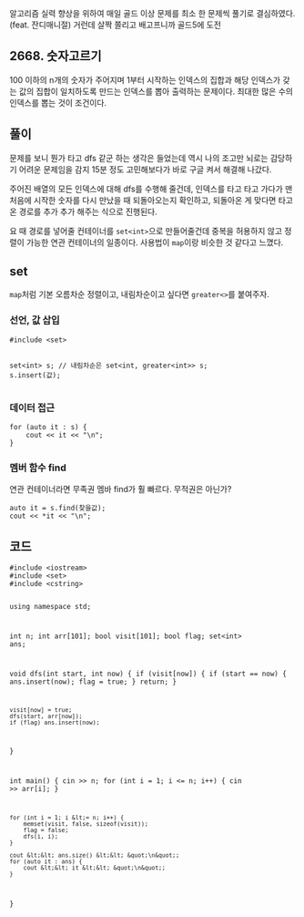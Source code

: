 <p>알고리즘 실력 향상을 위하여 매일 골드 이상 문제를 최소 한 문제씩 풀기로 결심하였다. (feat. 잔디매니절)
거런데 살짝 쫄리고 배고프니까 골드5에 도전</p>
<h2 id="2668-숫자고르기">2668. 숫자고르기</h2>
<p>100 이하의 n개의 숫자가 주어지며 1부터 시작하는 인덱스의 집합과 해당 인덱스가 갖는 값의 집합이 일치하도록 만드는 인덱스를 뽑아 출력하는 문제이다.
최대한 많은 수의 인덱스를 뽑는 것이 조건이다.</p>
<h2 id="풀이">풀이</h2>
<p>문제를 보니 뭔가 타고 dfs 같군 하는 생각은 들었는데
역시 나의 조고만 뇌로는 감당하기 어려운 문제임을 감지
15분 정도 고민해보다가 바로 구글 켜서 해결해 나갔다.</p>
<p>주어진 배열의 모든 인덱스에 대해 dfs를 수행해 줄건데,
인덱스를 타고 타고 가다가
맨 처음에 시작한 숫자를 다시 만났을 때 되돌아오는지 확인하고,
되돌아온 게 맞다면 타고 온 경로를 추가 추가 해주는 식으로 진행된다.</p>
<p>요 때 경로를 넣어줄 컨테이너를 <code>set&lt;int&gt;</code>으로 만들어줄건데
중복을 허용하지 않고 정렬이 가능한 연관 컨테이너의 일종이다.
사용법이 <code>map</code>이랑 비슷한 것 같다고 느꼈다.</p>
<h2 id="set">set</h2>
<p><code>map</code>처럼 기본 오름차순 정렬이고,
내림차순이고 싶다면 <code>greater&lt;&gt;</code>를 붙여주자.</p>
<h3 id="선언-값-삽입">선언, 값 삽입</h3>
<pre><code class="language-cpp">#include &lt;set&gt;

set&lt;int&gt; s; // 내림차순은 set&lt;int, greater&lt;int&gt;&gt; s;
s.insert(값);</code></pre>
<h3 id="데이터-접근">데이터 접근</h3>
<pre><code class="language-cpp">for (auto it : s) {
    cout &lt;&lt; it &lt;&lt; &quot;\n&quot;;
}</code></pre>
<h3 id="멤버-함수-find">멤버 함수 find</h3>
<p>연관 컨테이너라면 무족권 멤바 find가 훨 빠르다.
무적권은 아닌가?</p>
<pre><code class="language-cpp">auto it = s.find(찾을값);
cout &lt;&lt; *it &lt;&lt; &quot;\n&quot;;</code></pre>
<h2 id="코드">코드</h2>
<pre><code class="language-cpp">#include &lt;iostream&gt;
#include &lt;set&gt;
#include &lt;cstring&gt;

using namespace std;

int n;
int arr[101];
bool visit[101];
bool flag;
set&lt;int&gt; ans;

void dfs(int start, int now) {
    if (visit[now]) {
        if (start == now) {
            ans.insert(now);
            flag = true;
        }
        return;
    }

    visit[now] = true;
    dfs(start, arr[now]);
    if (flag) ans.insert(now);
}

int main() {
    cin &gt;&gt; n;
    for (int i = 1; i &lt;= n; i++) {
        cin &gt;&gt; arr[i];
    }

    for (int i = 1; i &lt;= n; i++) {
        memset(visit, false, sizeof(visit));
        flag = false;
        dfs(i, i);
    }

    cout &lt;&lt; ans.size() &lt;&lt; &quot;\n&quot;;
    for (auto it : ans) {
        cout &lt;&lt; it &lt;&lt; &quot;\n&quot;;
    }
}</code></pre>